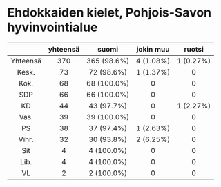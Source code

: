 # Ehdokkaiden kielet, Pohjois-Savon hyvinvointialue

| |yhteensä|suomi|jokin muu|ruotsi|
|:---:|:---:|:---:|:---:|:---:|
|Yhteensä|370|365 (98.6%)|4 (1.08%)|1 (0.27%)|
|Kesk.|73|72 (98.6%)|1 (1.37%)|0|
|Kok.|68|68 (100.0%)|0|0|
|SDP|66|66 (100.0%)|0|0|
|KD|44|43 (97.7%)|0|1 (2.27%)|
|Vas.|39|39 (100.0%)|0|0|
|PS|38|37 (97.4%)|1 (2.63%)|0|
|Vihr.|32|30 (93.8%)|2 (6.25%)|0|
|Sit|4|4 (100.0%)|0|0|
|Lib.|4|4 (100.0%)|0|0|
|VL|2|2 (100.0%)|0|0|

